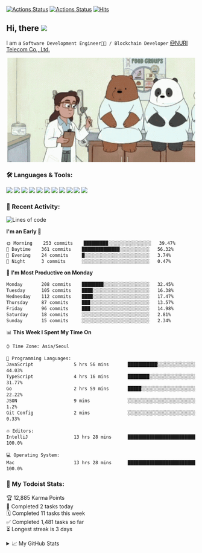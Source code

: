 
[![Actions Status](https://github.com/ddok2/ddok2/workflows/Todoist%20Readme/badge.svg)](https://github.com/ddok2/ddok2/actions)
[![Actions Status](https://github.com/ddok2/ddok2/workflows/wakatime-stats/badge.svg)](https://github.com/ddok2/ddok2/actions)
[![Hits](https://hits.seeyoufarm.com/api/count/incr/badge.svg?url=https%3A%2F%2Fgithub.com%2Fddok2)](https://hits.seeyoufarm.com)

<!-- ![visitors](https://visitor-badge.laobi.icu/badge?page_id=ddok2.ddok2) -->
## Hi, there <img src="https://raw.githubusercontent.com/MartinHeinz/MartinHeinz/master/wave.gif" width="25px">

I am a `Software Development Engineer🧑‍💻 / Blockchain Developer` [@NURI Telecom Co., Ltd.](http://www.nuritelecom.com)


<p align="center">
<img align="center" alt="GIF" src="img/debugging.gif" />
</p>


### 🛠 Languages & Tools:
<p>
    <img src="https://img.shields.io/badge/go-%2300ADD8.svg?&style=for-the-badge&logo=go&logoColor=white"/>
    <img src="https://img.shields.io/badge/node.js%20-%2343853D.svg?&style=for-the-badge&logo=node.js&logoColor=white"/>
    <img src="https://img.shields.io/badge/javascript%20-%23323330.svg?&style=for-the-badge&logo=javascript&logoColor=%23F7DF1E"/>
    <img src="https://img.shields.io/badge/typescript%20-%23007ACC.svg?&style=for-the-badge&logo=typescript&logoColor=white"/>
    <img src="https://img.shields.io/badge/python%20-%2314354C.svg?&style=for-the-badge&logo=python&logoColor=white"/>
    <img src="https://img.shields.io/badge/react%20-%2320232a.svg?&style=for-the-badge&logo=react&logoColor=%2361DAFB"/>
    <img src="https://img.shields.io/badge/AWS%20-%23FF9900.svg?&style=for-the-badge&logo=amazon-aws&logoColor=white"/>
    <img src="https://img.shields.io/badge/Google%20Cloud%20-%234285F4.svg?&style=for-the-badge&logo=google-cloud&logoColor=white"/>
    <img src="https://img.shields.io/badge/docker%20-%230db7ed.svg?&style=for-the-badge&logo=docker&logoColor=white"/>
    <img src="https://img.shields.io/badge/kubernetes%20-%23326ce5.svg?&style=for-the-badge&logo=kubernetes&logoColor=white"/>
    <img src="https://img.shields.io/badge/ansible%20-%231A1918.svg?&style=for-the-badge&logo=ansible&logoColor=white"/>
</p>

### 🌈 Recent Activity:
<!--START_SECTION:waka-->
![Lines of code](https://img.shields.io/badge/From%20Hello%20World%20I%27ve%20Written-617132%20lines%20of%20code-blue)

**I'm an Early 🐤** 

```text
🌞 Morning    253 commits    █████████░░░░░░░░░░░░░░░░   39.47% 
🌆 Daytime    361 commits    ██████████████░░░░░░░░░░░   56.32% 
🌃 Evening    24 commits     █░░░░░░░░░░░░░░░░░░░░░░░░   3.74% 
🌙 Night      3 commits      ░░░░░░░░░░░░░░░░░░░░░░░░░   0.47%

```
📅 **I'm Most Productive on Monday** 

```text
Monday       208 commits    ████████░░░░░░░░░░░░░░░░░   32.45% 
Tuesday      105 commits    ████░░░░░░░░░░░░░░░░░░░░░   16.38% 
Wednesday    112 commits    ████░░░░░░░░░░░░░░░░░░░░░   17.47% 
Thursday     87 commits     ███░░░░░░░░░░░░░░░░░░░░░░   13.57% 
Friday       96 commits     ███░░░░░░░░░░░░░░░░░░░░░░   14.98% 
Saturday     18 commits     ░░░░░░░░░░░░░░░░░░░░░░░░░   2.81% 
Sunday       15 commits     ░░░░░░░░░░░░░░░░░░░░░░░░░   2.34%

```


📊 **This Week I Spent My Time On** 

```text
⌚︎ Time Zone: Asia/Seoul

💬 Programming Languages: 
JavaScript               5 hrs 56 mins       ███████████░░░░░░░░░░░░░░   44.03% 
TypeScript               4 hrs 16 mins       ████████░░░░░░░░░░░░░░░░░   31.77% 
Go                       2 hrs 59 mins       █████░░░░░░░░░░░░░░░░░░░░   22.22% 
JSON                     9 mins              ░░░░░░░░░░░░░░░░░░░░░░░░░   1.2% 
Git Config               2 mins              ░░░░░░░░░░░░░░░░░░░░░░░░░   0.33%

🔥 Editors: 
IntelliJ                 13 hrs 28 mins      █████████████████████████   100.0%

💻 Operating System: 
Mac                      13 hrs 28 mins      █████████████████████████   100.0%

```


<!--END_SECTION:waka-->

### 🚧 My Todoist Stats:
<!-- TODO-IST:START -->
🏆  12,885 Karma Points           
🌸  Completed 2 tasks today           
🗓  Completed 11 tasks this week           
✅  Completed 1,481 tasks so far           
⏳  Longest streak is 3 days
<!-- TODO-IST:END -->

<details>
<summary>📈 My GitHub Stats</summary>
<p align="center"> <img src="https://github-readme-stats.vercel.app/api?username=ddok2&show_icons=true" alt="ddok2" />
</details>
